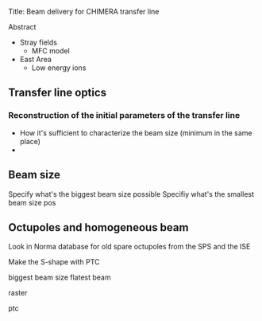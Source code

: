 Title: Beam delivery for CHIMERA transfer line

Abstract

* Stray fields
	* MFC model
* East Area
	* Low energy ions

## Transfer line optics

### Reconstruction of the initial parameters of the transfer line
* How it's sufficient to characterize the beam size (minimum in the same place)
* 

## Beam size

Specify what's the biggest beam size possible
Specifiy what's the smallest beam size pos

## Octupoles and homogeneous beam


Look in Norma database for old spare octupoles from the SPS and the ISE

Make the S-shape with PTC

biggest beam size
flatest beam

raster

ptc